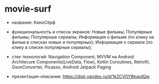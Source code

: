 # movie-surf
- название: КиноСёрф

- функциональность и список экранов:
Новые фильмы;
Популярные фильмы;
Популярные сериалы;
Информация о фильме (по клику на фильм в списках новых и популярных);
Информация о сериале (по клику в списке популярные сериалы);

- стек технологий:
Navigation Component, MVVM на Android Architecure Components(LiveData, Flow), Kotlin Coroutines, Retrofit, GsonConverter, Picasso, Android Jetpack Paging

- презентация-описание: https://disk.yandex.ru/d/1kZCVOYBtupdQw
